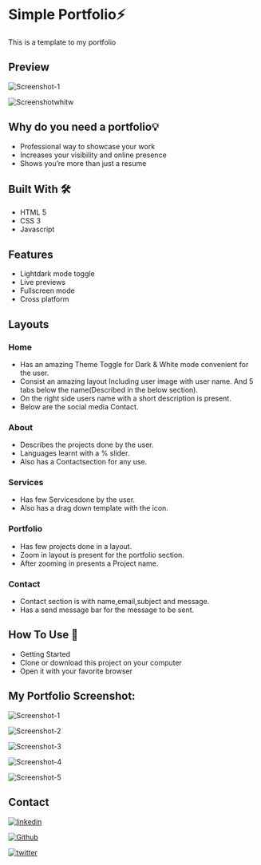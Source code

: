 # Simple Portfolio⚡
This is a template to my portfolio 

## Preview

![Screenshot-1](https://user-images.githubusercontent.com/81153926/150308932-c443b57a-9fe7-4c48-a005-ae8d1fddee35.png)

![Screenshotwhitw](https://user-images.githubusercontent.com/81153926/150308979-7cdc214f-6f0e-4db8-9f3a-043d22f82f62.png)

## Why do you need a portfolio💡
- Professional way to showcase your work  
- Increases your visibility and online presence  
- Shows you’re more than just a resume  

## Built With 🛠️
- HTML 5
- CSS 3
- Javascript

## Features
- Lightdark mode toggle
- Live previews
- Fullscreen mode
- Cross platform

## Layouts
### Home
- Has an amazing Theme Toggle for Dark & White mode convenient for the user.
- Consist an amazing layout Including user image with user name. And 5 tabs below the name(Described in the below section).
- On the right side users name with a short description is present.
- Below are the social media Contact. 

### About
- Describes the projects done by the user.
- Languages learnt with a % slider.
- Also has a Contactsection for any use.


### Services
- Has few Servicesdone by the user.
- Also has a drag down template with the icon.

### Portfolio
- Has few projects done in a layout.
- Zoom in layout is present for the portfolio section.
- After zooming in presents a Project name.

### Contact
- Contact section is with name,email,subject and message. 
- Has a send message bar for the message to be sent.




## How To Use 🔧
- Getting Started  
- Clone or download this project on your computer  
- Open it with your favorite browser

## My Portfolio Screenshot:

![Screenshot-1](https://user-images.githubusercontent.com/81153926/150308932-c443b57a-9fe7-4c48-a005-ae8d1fddee35.png)

![Screenshot-2](https://user-images.githubusercontent.com/81153926/150309299-e771b96a-a848-474b-83e5-7a3c1f7bd142.png)

![Screenshot-3](https://user-images.githubusercontent.com/81153926/150309343-92754de0-50a6-44b2-9281-44da9c32af6a.png)

![Screenshot-4](https://user-images.githubusercontent.com/81153926/150309384-9a23e6ea-b4db-4f08-98c9-6318fcecae59.png)

![Screenshot-5](https://user-images.githubusercontent.com/81153926/150309415-0b430b4f-968b-4c64-a724-7153fc020316.png)
## Contact
[![linkedin](https://img.shields.io/badge/linkedin-0A66C2?style=for-the-badge&logo=linkedin&logoColor=white)](https://www.linkedin.com/in/athira-sasidharan-21a4441b0/)

[![Github](https://img.shields.io/badge/github-0A66C2?style=for-the-badge&logo=github&color=black)](https://github.com/athira4)

[![twitter](https://img.shields.io/badge/twitter-1DA1F2?style=for-the-badge&logo=twitter&logoColor=white)](https://twitter.com/)